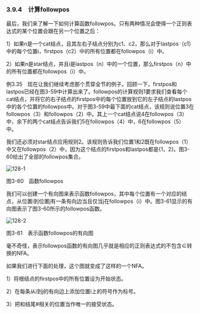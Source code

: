 ### 3.9.4　计算followpos

最后，我们来了解一下如何计算函数followpos。只有两种情况会使得一个正则表达式的某个位置会跟在另一个位置之后：

1）如果n是一个cat结点，且其左右子结点分别为c1、c2，那么对于lastpos（c1）中的每个位置i，firstpos（c2）中的所有位置都在followpos（i）中。

2）如果n是star结点，并且i是lastpos（n）中的一个位置，那么firstpos（n）中的所有位置都在followpos（i）中。

例3.35　现在让我们继续考虑那个贯穿全节的例子。回顾一下，firstpos和lastpos已经在图3-59中计算出来了。followpos的计算规则1要求我们查看每个cat结点，并将它的右子结点的firstpos中的每个位置放到它的左子结点的lastpos中的各个位置的followpos中。对于图3-59中最下面的cat结点，该规则说位置3在followpos（3）和followpos（2）中。其上一个cat结点说4在followpos（3）中，余下的两个cat结点告诉我们5在followpos（4）中，6在followpos（5）中。

我们还必须对star结点应用规则2。该规则告诉我们位置1和2既在followpos（1）中又在followpos（2）中，因为这个结点的firstpos和lastpos都是{1，2}。图3-60给出了全部的followpos集合。

![128-1](../Images/image04128.jpeg)

图3-60　函数followpos

我们可以创建一个有向图来表示函数followpos，其中每个位置有一个对应的结点，从位置i到位置j有一条有向边当且仅当j在followpos（i）中。图3-61显示的有向图表示了图3-60所示的followpos函数。

![128-2](../Images/image04129.jpeg)

图3-61　表示函数followpos的有向图

毫不奇怪，表示followpos函数的有向图几乎就是相应的正则表达式的不包含∈转换的NFA。

如果我们进行下面的处理，这个图就变成了这样的一个NFA。

1）将根结点的firstpos中的所有位置设为开始状态。

2）在每条从i到j的有向边上添加位置i上的符号作为标号。

3）把和结尾#相关的位置当作唯一的接受状态。